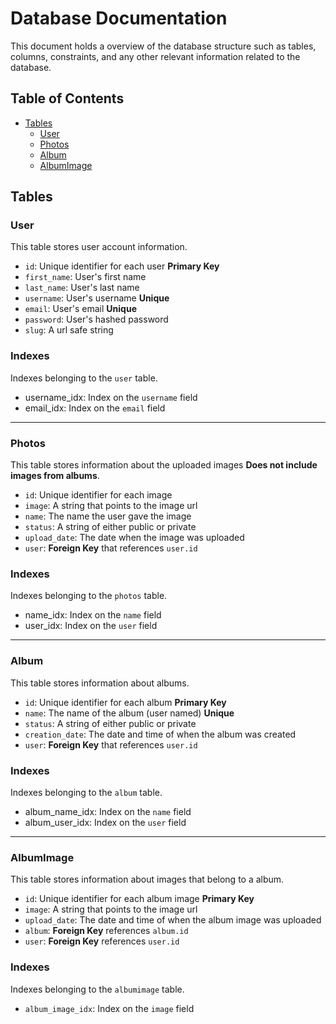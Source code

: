 # Database Documentation <!-- omit from toc -->

This document holds a overview of the database structure such as tables, columns, constraints, and any other relevant information related to the database.

## Table of Contents <!-- omit from toc -->
- [Tables](#tables)
  - [User](#user)
  - [Photos](#photos)
  - [Album](#album)
  - [AlbumImage](#albumimage)

## Tables

### User

This table stores user account information.

- `id`: Unique identifier for each user **Primary Key**
- `first_name`: User's first name
- `last_name`: User's last name
- `username`: User's username **Unique**
- `email`: User's email **Unique**
- `password`: User's hashed password
- `slug`: A url safe string

### Indexes <!-- omit from toc -->

Indexes belonging to the `user` table.

- username_idx: Index on the `username` field
- email_idx: Index on the `email` field 

----

### Photos

This table stores information about the uploaded images **Does not include images from albums**.

- `id`: Unique identifier for each image
- `image`: A string that points to the image url
- `name`: The name the user gave the image
- `status`: A string of either public or private
- `upload_date`: The date when the image was uploaded
- `user`: **Foreign Key** that references `user.id`

### Indexes <!-- omit from toc -->

Indexes belonging to the `photos` table.

- name_idx: Index on the `name` field
- user_idx: Index on the `user` field

----

### Album

This table stores information about albums.

- `id`: Unique identifier for each album **Primary Key**
- `name`: The name of the album (user named) **Unique**
- `status`: A string of either public or private
- `creation_date`: The date and time of when the album was created
- `user`: **Foreign Key** that references `user.id`

### Indexes <!-- omit from toc -->

Indexes belonging to the `album` table.

- album_name_idx: Index on the `name` field
- album_user_idx: Index on the `user` field

----

### AlbumImage

This table stores information about images that belong to a album.

- `id`: Unique identifier for each album image **Primary Key**
- `image`: A string that points to the image url
- `upload_date`: The date and time of when the album image was uploaded
- `album`: **Foreign Key** references `album.id`
- `user`: **Foreign Key** references `user.id`

### Indexes <!-- omit from toc -->

Indexes belonging to the `albumimage` table.

- `album_image_idx`: Index on the `image` field